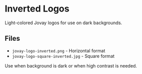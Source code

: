 # Inverted Logos

Light-colored Jovay logos for use on dark backgrounds.

## Files
- `jovay-logo-inverted.png` - Horizontal format
- `jovay-logo-square-inverted.jpg` - Square format

Use when background is dark or when high contrast is needed.
